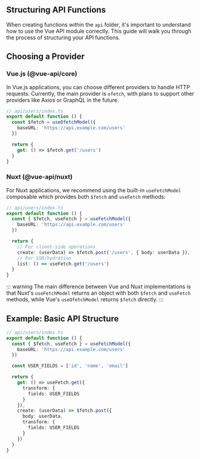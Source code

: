 ## Structuring API Functions

When creating functions within the `api` folder, it's important to understand how to use the Vue API module correctly. This guide will walk you through the process of structuring your API functions.

## Choosing a Provider

### Vue.js (@vue-api/core)
In Vue.js applications, you can choose different providers to handle HTTP requests. Currently, the main provider is `ofetch`, with plans to support other providers like Axios or GraphQL in the future.

```typescript
// api/users/index.ts
export default function () {
  const $fetch = useOfetchModel({
    baseURL: 'https://api.example.com/users'
  })

  return {
    get: () => $fetch.get('/users')
  }
}
```

### Nuxt (@vue-api/nuxt)
For Nuxt applications, we recommend using the built-in `useFetchModel` composable which provides both `$fetch` and `useFetch` methods:

```typescript
// api/users/index.ts
export default function () {
  const { $fetch, useFetch } = useFetchModel({
    baseURL: 'https://api.example.com/users'
  })

  return {
    // For client-side operations
    create: (userData) => $fetch.post('/users', { body: userData }),
    // For SSR/hydration
    list: () => useFetch.get('/users')
  }
}
```

::: warning
The main difference between Vue and Nuxt implementations is that Nuxt's `useFetchModel` returns an object with both `$fetch` and `useFetch` methods, while Vue's `useOfetchModel` returns `$fetch` directly.
:::

## Example: Basic API Structure
```typescript
// api/users/index.ts
export default function () {
  const { $fetch, useFetch } = useFetchModel({
    baseURL: 'https://api.example.com/users'
  })

  const USER_FIELDS = ['id', 'name', 'email']

  return {
    get: () => useFetch.get({
      transform: {
        fields: USER_FIELDS
      }
    }),
    create: (userData) => $fetch.post({
      body: userData,
      transform: {
        fields: USER_FIELDS
      }
    })
  }
}
```